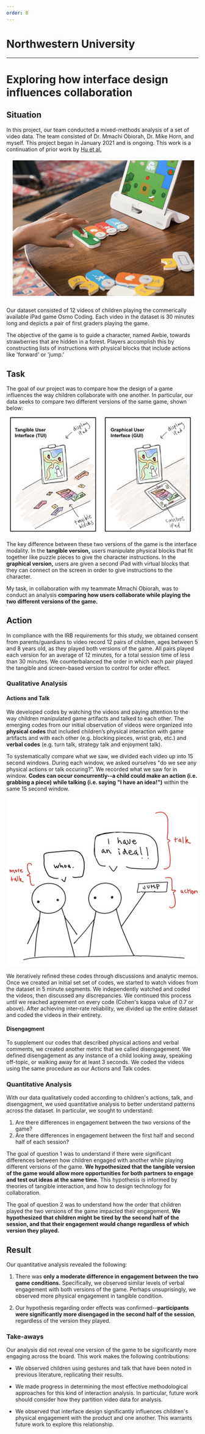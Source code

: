 ```yaml
---
order: B
---
```


# Northwestern University 
---
# Exploring how interface design influences collaboration

## Situation

In this project, our team conducted a mixed-methods analysis of a set of video data. The team consisted of Dr. Mmachi Obiorah, Dr. Mike Horn, and myself. This project began in January 2021 and is ongoing. This work is a continuation of prior work by <a href="https://dl-acm-org.turing.library.northwestern.edu/doi/10.1145/2771839.2771866" target="_blank"> Hu et al.</a> 

![A child plays Osmo Coding on an iPad. Credit: Osmo Coding.](/static/osmo-fig1.png/)


Our dataset consisted of 12 videos of children playing the commerically available iPad game Osmo Coding. Each video in the dataset is 30 minutes long and depicts a pair of first graders playing the game. 

The objective of the game is to guide a character, named Awbie, towards strawberries that are hidden in a forest. Players accomplish this by constructing lists of instructions with physical blocks that include actions like 'forward' or 'jump.'


## Task 

The goal of our project was to compare how the design of a game influences the way children collaborate with one another. In particular, our data seeks to compare two different versions of the same game, shown below:

![](/static/tui-v-gui.png/)

The key difference between these two versions of the game is the interface modality. In the **tangible version,** users manipulate physical blocks that fit together like puzzle pieces to give the character instructions. In the **graphical version,** users are given a second iPad with virtual blocks that they can connect on the screen in order to give instructions to the character.

My task, in collaboration with my teammate Mmachi Obiorah, was to conduct an analysis **comparing how users collaborate while playing the two different versions of the game.**


## Action

In compliance with the IRB requirements for this study, we obtained consent from parents/guardians to video record 12 pairs of children, ages between 5 and 8 years old, as they played both versions of the game. All pairs played each version for an average of 12 minutes, for a total session time of less than 30 minutes. We counterbalanced the order in which each pair played the tangible and screen-based version to control for order effect. 

### Qualitative Analysis

#### Actions and Talk

We developed codes by watching the videos and paying attention to the way children manipulated game artifacts and talked to each other. The emerging codes from our initial observation of videos were organized into **physical codes** that included children’s physical interaction with game artifacts and with each other (e.g. blocking pieces, wrist grab, etc.) and **verbal codes** (e.g. turn talk, strategy talk and enjoyment talk).

To systematically compare what we saw, we divided each video up into 15 second windows. During each window, we asked ourselves "do we see any physical actions or talk occuring?". We recorded what we saw for in window. **Codes can occur concurrently--a child could make an action (i.e. grabbing a piece) while talking (i.e. saying "I have an idea!")** within the same 15 second window.

![](/static/osmo-example.jpeg/)

We iteratively refined these codes through discussions and analytic memos. Once we created an initial set set of codes, we started to watch vidoes from the dataset in 5 minute segments. We  independently watched and coded the videos, then discussed any discrepancies. We continued this process until we reached agreement on every code (Cohen's kappa value of 0.7 or above). After achieving inter-rate reliability, we divided up the entire dataset and coded the videos in their entirety.

#### Disengagment

To supplement our codes that described physical actions and verbal comments, we created another metric that we called disengagement. We defined disengagement as any instance of a child looking away, speaking off-topic, or walking away for at least 3 seconds. We coded the videos using the same procedure as our Actions and Talk codes.

### Quantitative Analysis

With our data qualitatively coded according to children's actions, talk, and disengagment, we used quantitative analysis to better understand patterns across the dataset. In particular, we sought to understand:

1. Are there differences in engagement between the two versions of the game?
2. Are there differences in engagement between the first half and second half of each session?

The goal of question 1 was to understand if there were significant differences between how children engaged with another while playing different versions of the game. **We hypothesized that the tangible version of the game would allow more opportunities for both partners to engage and test out ideas at the same time.** This hypothesis is informed by theories of tangible interaction, and how to design technology for collaboration.

The goal of question 2 was to understand how the order that children played the two versions of the game impacted their engagement. **We hypothesized that children might be tired by the second half of the session, and that their engagement would change regardless of which version they played.**


## Result

Our quantitative analysis revealed the following:

1. There was **only a moderate difference in engagement between the two game conditions.** Specifically, we observed similar levels of verbal engagement with both versions of the game. Perhaps unsuprisingly, we observed more physical engagement in tangible condition.

2. Our hypothesis regarding order effects was confirmed--**participants were significantly more disengaged in the second half of the session**, regardless of the version they played.

### Take-aways

Our analysis did not reveal one version of the game to be significantly more engaging across the board. This work makes the following contributions:

- We observed children using gestures and talk that have been noted in previous literature, replicating their results.

- We made progress in determining the most effective methodological approaches for this kind of interaction analysis. In particular, future work should consider how they partition video data for analysis.

- We observed that interface design significantly influences children's physical engagement with the product and one another. This warrants future work to explore this relationship.










